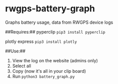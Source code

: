 # rwgps-battery-graph
Graphs battery usage, data from RWGPS device logs

##Requires:##
pyperclip
`pip3 install pyperclip`

plotly express
`pip3 install plotly`

##Use:##
1. View the log on the website (admins only)
2. Select all
3. Copy (now it's all in your clip board)
4. Run `python3 battery_graph.py`
